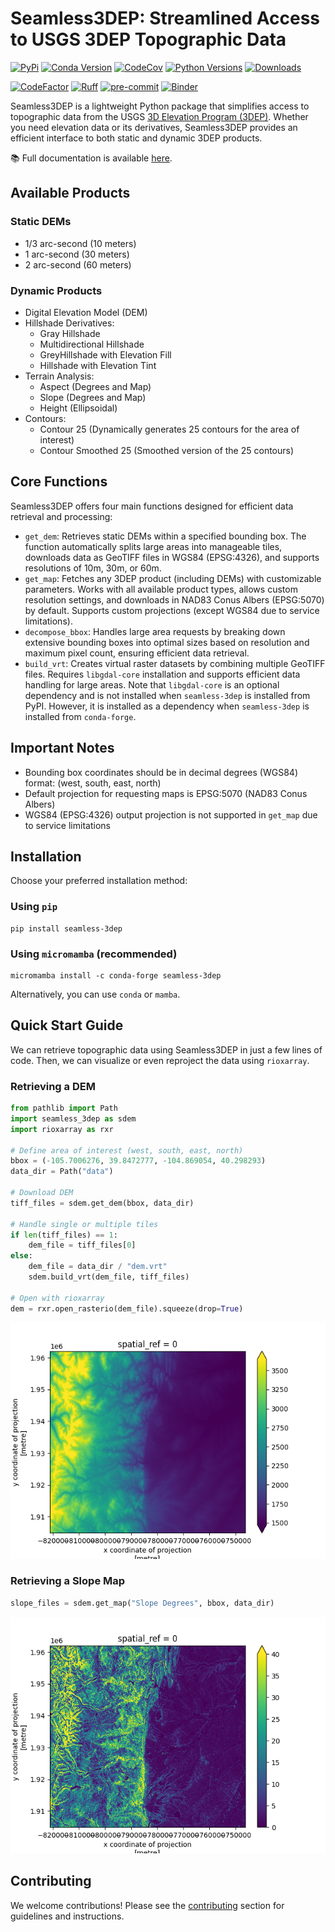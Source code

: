 # Seamless3DEP: Streamlined Access to USGS 3DEP Topographic Data

[![PyPi](https://img.shields.io/pypi/v/seamless-3dep.svg)](https://pypi.python.org/pypi/seamless-3dep)
[![Conda Version](https://img.shields.io/conda/vn/conda-forge/seamless-3dep.svg)](https://anaconda.org/conda-forge/seamless-3dep)
[![CodeCov](https://codecov.io/gh/hyriver/seamless-3dep/branch/main/graph/badge.svg)](https://codecov.io/gh/hyriver/seamless-3dep)
[![Python Versions](https://img.shields.io/pypi/pyversions/seamless-3dep.svg)](https://pypi.python.org/pypi/seamless-3dep)
[![Downloads](https://static.pepy.tech/badge/seamless-3dep)](https://pepy.tech/project/seamless-3dep)

[![CodeFactor](https://www.codefactor.io/repository/github/hyriver/seamless-3dep/badge)](https://www.codefactor.io/repository/github/hyriver/seamless-3dep)
[![Ruff](https://img.shields.io/endpoint?url=https://raw.githubusercontent.com/astral-sh/ruff/main/assets/badge/v2.json)](https://github.com/astral-sh/ruff)
[![pre-commit](https://img.shields.io/badge/pre--commit-enabled-brightgreen?logo=pre-commit&logoColor=white)](https://github.com/pre-commit/pre-commit)
[![Binder](https://mybinder.org/badge_logo.svg)](https://mybinder.org/v2/gh/hyriver/seamless-3dep/HEAD?labpath=docs%2Fexamples)

Seamless3DEP is a lightweight Python package that simplifies access to topographic data
from the USGS
[3D Elevation Program (3DEP)](https://www.usgs.gov/core-science-systems/ngp/3dep).
Whether you need elevation data or its derivatives, Seamless3DEP provides an efficient
interface to both static and dynamic 3DEP products.

📚 Full documentation is available [here](https://seamless-3dep.readthedocs.io).

## Available Products

### Static DEMs

- 1/3 arc-second (10 meters)
- 1 arc-second (30 meters)
- 2 arc-second (60 meters)

### Dynamic Products

- Digital Elevation Model (DEM)
- Hillshade Derivatives:
    - Gray Hillshade
    - Multidirectional Hillshade
    - GreyHillshade with Elevation Fill
    - Hillshade with Elevation Tint
- Terrain Analysis:
    - Aspect (Degrees and Map)
    - Slope (Degrees and Map)
    - Height (Ellipsoidal)
- Contours:
    - Contour 25 (Dynamically generates 25 contours for the area of interest)
    - Contour Smoothed 25 (Smoothed version of the 25 contours)

## Core Functions

Seamless3DEP offers four main functions designed for efficient data retrieval and
processing:

- `get_dem`: Retrieves static DEMs within a specified bounding box. The function
    automatically splits large areas into manageable tiles, downloads data as GeoTIFF
    files in WGS84 (EPSG:4326), and supports resolutions of 10m, 30m, or 60m.
- `get_map`: Fetches any 3DEP product (including DEMs) with customizable parameters.
    Works with all available product types, allows custom resolution settings, and
    downloads in NAD83 Conus Albers (EPSG:5070) by default. Supports custom projections
    (except WGS84 due to service limitations).
- `decompose_bbox`: Handles large area requests by breaking down extensive bounding
    boxes into optimal sizes based on resolution and maximum pixel count, ensuring
    efficient data retrieval.
- `build_vrt`: Creates virtual raster datasets by combining multiple GeoTIFF files.
    Requires `libgdal-core` installation and supports efficient data handling for large
    areas. Note that `libgdal-core` is an optional dependency and is not installed when
    `seamless-3dep` is installed from PyPI. However, it is installed as a dependency
    when `seamless-3dep` is installed from `conda-forge`.

## Important Notes

- Bounding box coordinates should be in decimal degrees (WGS84) format: (west, south,
    east, north)
- Default projection for requesting maps is EPSG:5070 (NAD83 Conus Albers)
- WGS84 (EPSG:4326) output projection is not supported in `get_map` due to service
    limitations

## Installation

Choose your preferred installation method:

### Using `pip`

```console
pip install seamless-3dep
```

### Using `micromamba` (recommended)

```console
micromamba install -c conda-forge seamless-3dep
```

Alternatively, you can use `conda` or `mamba`.

## Quick Start Guide

We can retrieve topographic data using Seamless3DEP in just a few lines of code. Then,
we can visualize or even reproject the data using `rioxarray`.

### Retrieving a DEM

```python
from pathlib import Path
import seamless_3dep as sdem
import rioxarray as rxr

# Define area of interest (west, south, east, north)
bbox = (-105.7006276, 39.8472777, -104.869054, 40.298293)
data_dir = Path("data")

# Download DEM
tiff_files = sdem.get_dem(bbox, data_dir)

# Handle single or multiple tiles
if len(tiff_files) == 1:
    dem_file = tiff_files[0]
else:
    dem_file = data_dir / "dem.vrt"
    sdem.build_vrt(dem_file, tiff_files)

# Open with rioxarray
dem = rxr.open_rasterio(dem_file).squeeze(drop=True)
```

![DEM Example](https://raw.githubusercontent.com/hyriver/seamless-3dep/main/docs/examples/images/dem.png)

### Retrieving a Slope Map

```python
slope_files = sdem.get_map("Slope Degrees", bbox, data_dir)
```

![Slope Example](https://raw.githubusercontent.com/hyriver/seamless-3dep/main/docs/examples/images/slope_dynamic.png)

## Contributing

We welcome contributions! Please see the
[contributing](https://seamless-3dep.readthedocs.io/en/latest/CONTRIBUTING/) section for
guidelines and instructions.
